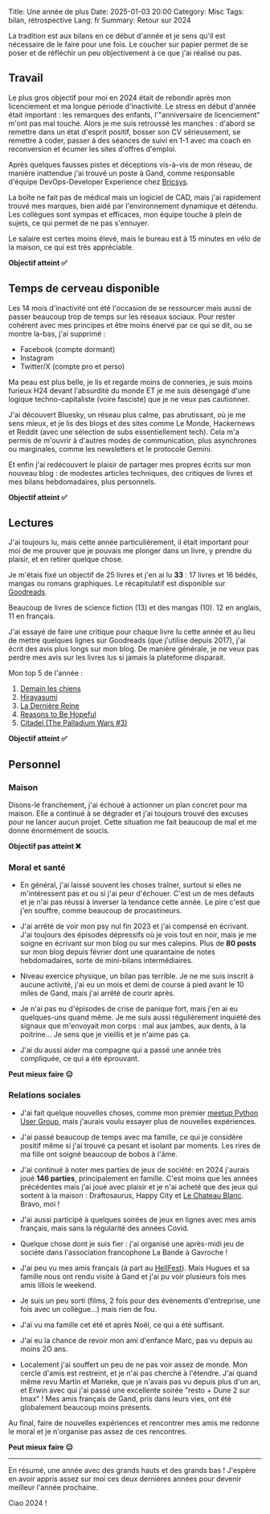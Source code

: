Title: Une année de plus
Date: 2025-01-03 20:00
Category: Misc
Tags: bilan, rétrospective
Lang: fr
Summary: Retour sur 2024

La tradition est aux bilans en ce début d'année et je sens qu'il est nécessaire de le faire pour une fois.
Le coucher sur papier permet de se poser et de réfléchir un peu objectivement à ce que j'ai réalisé ou pas.

## Travail

Le plus gros objectif pour moi en 2024 était de rebondir après mon licenciement et ma longue période d'inactivité. Le stress en début d'année était important : les remarques des enfants, l'"anniversaire de licenciement" m'ont pas mal touché. Alors je me suis retroussé les manches : d'abord se remettre dans un état d'esprit positif, bosser son CV sérieusement, se remettre à coder, passer à des séances de suivi en 1-1 avec ma coach en reconversion et écumer les sites d'offres d'emploi. 

Après quelques fausses pistes et déceptions vis-à-vis de mon réseau, de manière inattendue j'ai trouvé un poste à Gand, comme responsable d'équipe DevOps-Developer Experience chez [Bricsys](https://www.bricsys.com/). 

La boîte ne fait pas de médical mais un logiciel de CAD, mais j'ai rapidement trouvé mes marques, bien aidé par l'environnement dynamique et détendu. Les collègues sont sympas et efficaces, mon équipe touche à plein de sujets, ce qui permet de ne pas s'ennuyer.

Le salaire est certes moins élevé, mais le bureau est à 15 minutes en vélo de la maison, ce qui est très appréciable.

**Objectif atteint ✅**

## Temps de cerveau disponible

Les 14 mois d'inactivité ont été l'occasion de se ressourcer mais aussi de passer beaucoup trop de temps sur les réseaux sociaux. Pour rester cohérent avec mes principes et être moins énervé par ce qui se dit, ou se montre la-bas, j'ai supprimé :

* Facebook (compte dormant)
* Instagram
* Twitter/X (compte pro et perso) 

Ma peau est plus belle, je lis et regarde moins de conneries, je suis moins furieux H24 devant l'absurdité du monde ET je me suis désengagé d'une logique techno-capitaliste (voire fasciste) que je ne veux pas cautionner.

J'ai découvert Bluesky, un réseau plus calme, pas abrutissant, où je me sens mieux, et je lis des blogs et des sites comme Le Monde, Hackernews et Reddit (avec une sélection de subs essentiellement tech).
Cela m'a permis de m'ouvrir à d'autres modes de communication, plus asynchrones ou marginales, comme les newsletters et le protocole Gemini.

Et enfin j'ai redécouvert le plaisir de partager mes propres écrits sur mon nouveau blog : de modestes articles techniques, des critiques de livres et mes bilans hebdomadaires, plus personnels.

**Objectif atteint ✅**

## Lectures

J'ai toujours lu, mais cette année particulièrement, il était important pour moi de me prouver que je pouvais me plonger dans un livre, y prendre du plaisir, et en retirer quelque chose.

Je m'étais fixé un objectif de 25 livres et j'en ai lu **33** : 17 livres et 16 bédés, mangas ou romans graphiques. Le récapitulatif est disponible sur [Goodreads](https://www.goodreads.com/user/year_in_books/2024/46395244).

Beaucoup de livres de science fiction (13) et des mangas (10). 12 en anglais, 11 en français.

J'ai essayé de faire une critique pour chaque livre lu cette année et au lieu de mettre quelques lignes sur Goodreads (que j'utilise depuis 2017), j'ai écrit des avis plus longs sur mon blog. De manière générale, je ne veux pas perdre mes avis sur les livres lus si jamais la plateforme disparait.

Mon top 5 de l'année :

1. [Demain les chiens]({filename}/books/demain-les-chiens.md)
2. [Hirayasumi](https://www.goodreads.com/book/show/199525652-hirayasumi-vol-1)
3. [La Dernière Reine](https://www.goodreads.com/book/show/62601958-la-derni-re-reine) 
4. [Reasons to Be Hopeful](https://www.goodreads.com/book/show/66391065-reasons-to-be-hopeful) 
5. [Citadel (The Palladium Wars #3)]({filename}/books/citadel.md)

**Objectif atteint ✅**

## Personnel

### Maison

Disons-le franchement, j'ai échoué à actionner un plan concret pour ma maison. Elle a continué à se dégrader et j'ai toujours trouvé des excuses pour ne lancer aucun projet. Cette situation me fait beaucoup de mal et me donne énormément de soucis.

**Objectif pas atteint ❌**

### Moral et santé

* En général, j'ai laissé souvent les choses traîner, surtout si elles ne m'intéressent pas et ou si j'ai peur d'échouer. C'est un de mes défauts et je n'ai pas réussi à inverser la tendance cette année. Le pire c'est que j'en souffre, comme beaucoup de procastineurs.

* J'ai arrêté de voir mon psy nul fin 2023 et j'ai compensé en écrivant. J'ai toujours des épisodes dépressifs où je vois tout en noir, mais je me soigne en écrivant sur mon blog ou sur mes calepins. Plus de **80 posts** sur mon blog depuis février dont une quarantaine de notes hebdomadaires, sorte de mini-bilans intermédiaires.

* Niveau exercice physique, un bilan pas terrible. Je ne me suis inscrit à aucune activité, j'ai eu un mois et demi de course à pied avant le 10 miles de Gand, mais j'ai arrêté de courir après.

* Je n'ai pas eu d'épisodes de crise de panique fort, mais j'en ai eu quelques-uns quand même. Je me suis aussi régulièrement inquiété des signaux que m'envoyait mon corps : mal aux jambes, aux dents, à la poitrine... Je sens que je vieillis et je n'aime pas ça.

* J'ai du aussi aider ma compagne qui a passé une année très compliquée, ce qui a été éprouvant.

**Peut mieux faire 😑**

### Relations sociales

* J'ai fait quelque nouvelles choses, comme mon premier [meetup Python User Group]({filename}/articles/first-pug.md), mais j'aurais voulu essayer plus de nouvelles expériences.

* J'ai passé beaucoup de temps avec ma famille, ce qui je considère positif même si j'ai trouvé ça pesant et isolant par moments. Les rires de ma fille ont soigné beaucoup de bobos à l'âme.

* J'ai continué à noter mes parties de jeux de société: en 2024 j'aurais joué **146 parties**, principalement en famille. C'est moins que les années précédentes mais j'ai joué avec plaisir et je n'ai acheté que des jeux qui sortent à la maison : Draftosaurus, Happy City et [Le Chateau Blanc](https://iello.fr/jeux/le-chateau-blanc/). Bravo, moi !

* J'ai aussi participé à quelques soirées de jeux en lignes avec mes amis français, mais sans la régularité des années Covid. 

* Quelque chose dont je suis fier : j'ai organisé une après-midi jeu de sociéte dans l'association francophone La Bande à Gavroche !

* J'ai peu vu mes amis français (à part au [HellFest]({filename}/articles/hellfest-2024.md)). Mais Hugues et sa famille nous ont rendu visite à Gand et j'ai pu voir plusieurs fois mes amis lillois le weekend.

* Je suis un peu sorti (films, 2 fois pour des évènements d'entreprise, une fois avec un collègue...) mais rien de fou.

* J'ai vu ma famille cet été et après Noël, ce qui a été suffisant.

* J'ai eu la chance de revoir mon ami d'enfance Marc, pas vu depuis au moins 2O ans.

* Localement j'ai souffert un peu de ne pas voir assez de monde. Mon cercle d'amis est restreint, et je n'ai pas cherché à l'étendre. J'ai quand même revu Martin et Marieke, que je n'avais pas vu depuis plus d'un an, et Erwin avec qui j'ai passé une excellente soirée "resto + Dune 2 sur Imax" ! Mes amis français de Gand, pris dans leurs vies, ont été globalement beaucoup moins présents. 

Au final, faire de nouvelles expériences et rencontrer mes amis me redonne le moral et je n'organise pas assez de ces rencontres.

**Peut mieux faire 😑**

---

En résumé, une année avec des grands hauts et des grands bas ! J'espère en avoir appris assez sur moi ces deux dernières années pour devenir meilleur l'année prochaine. 

Ciao 2024 !
